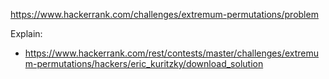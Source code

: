 https://www.hackerrank.com/challenges/extremum-permutations/problem

Explain:

- https://www.hackerrank.com/rest/contests/master/challenges/extremum-permutations/hackers/eric_kuritzky/download_solution
